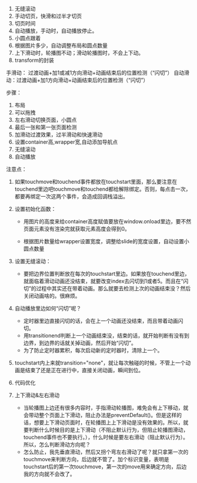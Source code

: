 1. 无缝滚动
2. 手动切页，快滑和过半才切页
3. 切页时间
4. 自动播放，手动时，自动播放停止。
5. 小圆点跟着
6. 根据图片多少，自动调整布局和圆点数量
7. 上下滑动时，轮播图不动；滑动轮播图时，不会上下动。
8. transform的封装

手滑动： 过渡动画+加1或减1方向滑动+动画结束后的位置检测（“闪切”）
自动滑动：过渡动画+加1方向滑动+动画结束后的位置检测（“闪切”）

步骤：
1. 布局
2. 可以拖拽
3. 左右滑动切换页面，小圆点
4. 最后一张和第一张页面检测
5. 加滑动过渡效果，过半滑动和快速滑动
6. 设置container高,wrapper宽,自动添加导航点
7. 无缝滚动
8. 自动播放

注意点：
1. 如果touchmove和touchend事件都放在touchstart里面，那么要注意在touchend里边吧touchmove和touchend都给解除绑定。否则，每点击一次，都要再绑定一次这两个事件，会造成回调栈溢出。

2. 设置初始化函数：

    - 用图片的高度来给container高度赋值要放在window.onload里边，要不然页面元素没有渲染完就获取元素高度会得到0。

    - 根据图片数量给wrapper设置宽度，调整给slide的宽度设置，自动设置小圆点数量

3. 设置无缝滚动：

    - 要把边界位置判断放在每次的touchstart里边。如果放在touchend里边，就面临着滑动动画还没结束，就要改变index去闪切到1或者5。而且在“闪切”的过程中其实还在带着动画。那么就要去检测上次的动画结束没？然后关闭动画啥的。很麻烦。

4. 自动播放里边如何“闪切”呢？

    - 定时器里边直接闪切的话，会在上一个动画还没结束，而且带着动画闪切。
    - 用transitionend判断上一个动画结束没，结束的话，就开始判断有没有到边界，到边界的话就关掉动画，然后开始“闪切”。
    - 为了防止定时器累积，每次启动新的定时器时，清除上一个。

5. touchstart内上来就transition="none"，就让每次触碰的时候，不管上一个动画是结束了还是正在进行中，直接关闭动画，瞬间到位。

6. 代码优化

7. 上下滑动&左右滑动

    - 当轮播图上边还有很多内容时，手指滑动轮播图，难免会有上下移动，就会带动整个页面上下滑动，阻止办法是preventDefault()。但是这样的话，想要上下滑动页面时，在轮播图上上下滑动是没有效果的。所以，就要判断什么时候目的是上下滑动（不阻止默认行为，但阻止轮播图滑动，touchend事件也不要执行。），什么时候是要左右滑动（阻止默认行为）。所以，怎么判断滑动方向呢？
    - 怎么防止，我先垂直滑动，然后又拐个弯左右滑动了呢？就只拿第一次的touchmove来判断方向，后边就不管了。加个标识变量，表明是touchstart后的第一次touchmove，第一次的move用来确定方向，后边我的方向就不会改了。